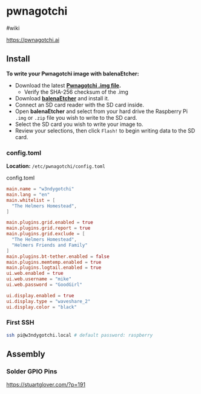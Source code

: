 # pwnagotchi

#wiki

https://pwnagotchi.ai
## Install
**To write your Pwnagotchi image with balenaEtcher:**

- Download the latest **[Pwnagotchi .img file](https://github.com/evilsocket/pwnagotchi/releases).**
    - Verify the SHA-256 checksum of the .img
- Download **[balenaEtcher](https://www.balena.io/etcher/)** and install it.
- Connect an SD card reader with the SD card inside.
- Open **balenaEtcher** and select from your hard drive the Raspberry Pi `.img` or `.zip` file you wish to write to the SD card.
- Select the SD card you wish to write your image to.
- Review your selections, then click `Flash!` to begin writing data to the SD card.
### config.toml

**Location:** `/etc/pwnagotchi/config.toml`

config.toml

```toml
main.name = "w3ndygotchi"
main.lang = "en"
main.whitelist = [
  "The Helmers Homestead",
]

main.plugins.grid.enabled = true
main.plugins.grid.report = true
main.plugins.grid.exclude = [
  "The Helmers Homestead",
  "Helmers Friends and Family"
]
main.plugins.bt-tether.enabled = false
main.plugins.memtemp.enabled = true
main.plugins.logtail.enabled = true
ui.web.enabled = true
ui.web.username = "mike"
ui.web.password = "GoodGirl"

ui.display.enabled = true
ui.display.type = "waveshare_2"
ui.display.color = "black"
```
### First SSH
````bash
ssh pi@w3ndygotchi.local # default password: raspberry
````
 
## Assembly
### Solder GPIO Pins 
https://stuartglover.com/?p=191